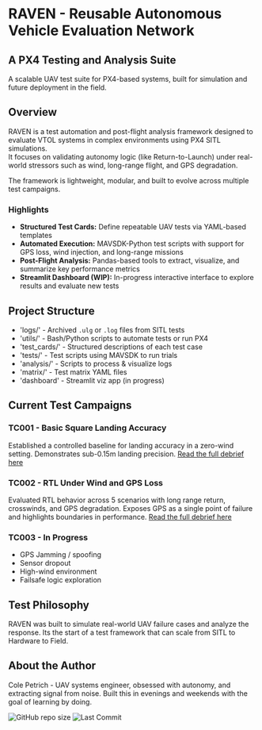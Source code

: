 # RAVEN - Reusable Autonomous Vehicle Evaluation Network
## A PX4 Testing and Analysis Suite
A scalable UAV test suite for PX4-based systems, built for simulation and future deployment in the field.

## Overview
RAVEN is a test automation and post-flight analysis framework designed to evaluate VTOL systems in complex environments using PX4 SITL simulations.  
It focuses on validating autonomy logic (like Return-to-Launch) under real-world stressors such as wind, long-range flight, and GPS degradation.


The framework is lightweight, modular, and built to evolve across multiple test campaigns.

### Highlights  
- **Structured Test Cards:** Define repeatable UAV tests via YAML-based templates  
- **Automated Execution:** MAVSDK-Python test scripts with support for GPS loss, wind injection, and long-range missions  
- **Post-Flight Analysis:** Pandas-based tools to extract, visualize, and summarize key performance metrics  
- **Streamlit Dashboard (WIP):** In-progress interactive interface to explore results and evaluate new tests  

## Project Structure
- 'logs/'       - Archived `.ulg` or `.log` files from SITL tests  
- 'utils/'      - Bash/Python scripts to automate tests or run PX4  
- 'test_cards/' - Structured descriptions of each test case  
- 'tests/'      - Test scripts using MAVSDK to run trials
- 'analysis/'   - Scripts to process & visualize logs
- 'matrix/'     - Test matrix YAML files
- 'dashboard'   - Streamlit viz app (in progress)

## Current Test Campaigns

### TC001 - Basic Square Landing Accuracy
Established a controlled baseline for landing accuracy in a zero-wind setting.
Demonstrates sub-0.15m landing precision.
[Read the full debrief here](https://github.com/cpetrich3/RAVEN/blob/main/analysis/debriefs/TC001_Debrief.pdf)

### TC002 - RTL Under Wind and GPS Loss
Evaluated RTL behavior across 5 scenarios with long range return, crosswinds, and GPS degradation.
Exposes GPS as a single point of failure and highlights boundaries in performance.
[Read the full debrief here](https://github.com/cpetrich3/RAVEN/blob/main/analysis/debriefs/TC002_Debrief.pdf)

### TC003 - In Progress
- GPS Jamming / spoofing
- Sensor dropout
- High-wind environment
- Failsafe logic exploration

## Test Philosophy
RAVEN was built to simulate real-world UAV failure cases and analyze the response.
Its the start of a test framework that can scale from SITL to Hardware to Field.

## About the Author
Cole Petrich - UAV systems engineer, obsessed with autonomy, and extracting signal from noise.
Built this in evenings and weekends with the goal of learning by doing.

![GitHub repo size](https://img.shields.io/github/repo-size/cpetrich3/RAVEN)
![Last Commit](https://img.shields.io/github/last-commit/cpetrich3/RAVEN)
